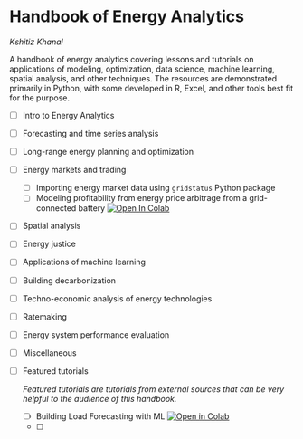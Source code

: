 # Handbook of Energy Analytics

*Kshitiz Khanal*

A handbook of energy analytics covering lessons and tutorials on applications of modeling, optimization, data science, machine learning, spatial analysis, and other techniques. The resources are demonstrated primarily in Python, with some developed in R, Excel, and other tools best fit for the purpose.

- [ ] Intro to Energy Analytics
- [ ] Forecasting and time series analysis
- [ ] Long-range energy planning and optimization
- [ ] Energy markets and trading
  - [ ] Importing energy market data using `gridstatus` Python package
  - [ ] Modeling profitability from energy price arbitrage from a grid-connected battery [![Open In Colab](https://colab.research.google.com/assets/colab-badge.svg)](https://colab.research.google.com/drive/1eQcjrKt2Bs9y_go6MtiwrFV8V39GGxag?usp=sharing)
- [ ] Spatial analysis
- [ ] Energy justice
- [ ] Applications of machine learning
- [ ] Building decarbonization
- [ ] Techno-economic analysis of energy technologies
- [ ] Ratemaking
- [ ] Energy system performance evaluation
- [ ] Miscellaneous
- [ ] Featured tutorials
      
  *Featured tutorials are tutorials from external sources that can be very helpful to the audience of this handbook.*

  - [ ] Building Load Forecasting with ML [![Open in Colab](https://colab.research.google.com/assets/colab-badge.svg)]({https://colab.research.google.com/drive/1ZWpJY03xLIsUrlOzgTNHemKyLatMgKrp?usp=sharing#scrollTo=wopp4LoYKsT2})
  - [ ] 
      
